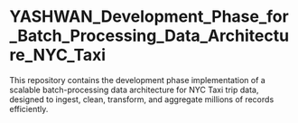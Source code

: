 # YASHWAN_Development_Phase_for_Batch_Processing_Data_Architecture_NYC_Taxi
This repository contains the development phase implementation of a scalable batch-processing data architecture for NYC Taxi trip data, designed to ingest, clean, transform, and aggregate millions of records efficiently. 
